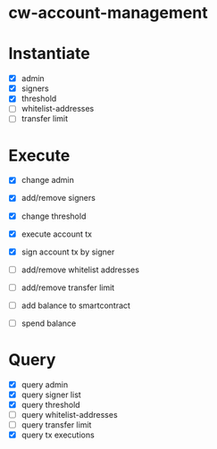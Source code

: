 # cw-account-management

# Instantiate
- [x] admin
- [x] signers
- [x] threshold
- [ ] whitelist-addresses
- [ ] transfer limit

# Execute
- [x] change admin
- [x] add/remove signers
- [x] change threshold
- [x] execute account tx
- [x] sign account tx by signer
- [ ] add/remove whitelist addresses
- [ ] add/remove transfer limit
- [ ] add balance to smartcontract
- [ ] spend balance


# Query
- [x] query admin
- [x] query signer list
- [x] query threshold
- [ ] query whitelist-addresses
- [ ] query transfer limit
- [x] query tx executions
